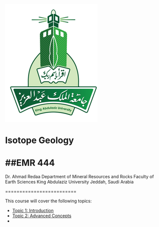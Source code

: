![KAU Logo](images/KAU_logo.png)

# Isotope Geology
##EMR 444
=========================

Dr. Ahmad Redaa
Department of Mineral Resources and Rocks
Faculty of Earth Sciences
King Abdulaziz University
Jeddah, Saudi Arabia 

=========================



This course will cover the following topics:

- [Topic 1: Introduction](slides/topic1.md)
- [Topic 2: Advanced Concepts](slides/topic2.md)
- <!-- Add more topics as needed -->
